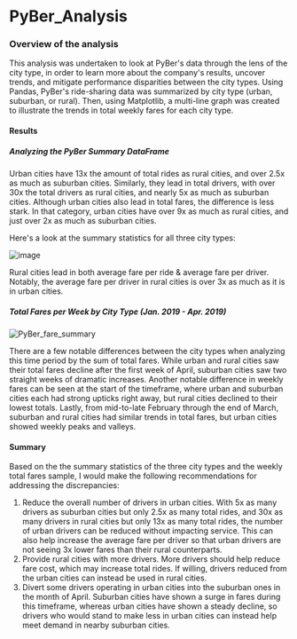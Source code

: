 # PyBer_Analysis

### Overview of the analysis
This analysis was undertaken to look at PyBer's data through the lens of the city type, in order to learn more about the company's results, uncover trends, and mitigate performance disparities between the city types. Using Pandas, PyBer's ride-sharing data was summarized by city type (urban, suburban, or rural). Then, using Matplotlib, a multi-line graph was created to illustrate the trends in total weekly fares for each city type.

#### Results

##### Analyzing the PyBer Summary DataFrame
Urban cities have 13x the amount of total rides as rural cities, and over 2.5x as much as suburban cities. Similarly, they lead in total drivers, with over 30x the total drivers as rural cities, and nearly 5x as much as suburban cities. Although urban cities also lead in total fares, the difference is less stark. In that category, urban cities have over 9x as much as rural cities, and just over 2x as much as suburban cities.

Here's a look at the summary statistics for all three city types:

![image](https://user-images.githubusercontent.com/107162310/178087366-0bfaf254-583e-440e-86d3-5213080a87c0.png)

Rural cities lead in both average fare per ride & average fare per driver. Notably, the average fare per driver in rural cities is over 3x as much as it is in urban cities.

##### Total Fares per Week by City Type (Jan. 2019 - Apr. 2019)

![PyBer_fare_summary](https://user-images.githubusercontent.com/107162310/178088095-7fe7771f-bedf-4ce0-9036-f15fde1f91ee.png)

There are a few notable differences between the city types when analyzing this time period by the sum of total fares. While urban and rural cities saw their total fares decline after the first week of April, suburban cities saw two straight weeks of dramatic increases. Another notable difference in weekly fares can be seen at the start of the timeframe, where urban and suburban cities each had strong upticks right away, but rural cities declined to their lowest totals. Lastly, from mid-to-late February through the end of March, suburban and rural cities had similar trends in total fares, but urban cities showed weekly peaks and valleys.

#### Summary
Based on the the summary statistics of the three city types and the weekly total fares sample, I would make the following recommendations for addressing the discrepancies:

1. Reduce the overall number of drivers in urban cities. With 5x as many drivers as suburban cities but only 2.5x as many total rides, and 30x as many drivers in rural cities but only 13x as many total rides, the number of urban drivers can be reduced without impacting service. This can also help increase the average fare per driver so that urban drivers are not seeing 3x lower fares than their rural counterparts.
2. Provide rural cities with more drivers. More drivers should help reduce fare cost, which may increase total rides. If willing, drivers reduced from the urban cities can instead be used in rural cities.
3. Divert some drivers operating in urban cities into the suburban ones in the month of April. Suburban cities have shown a surge in fares during this timeframe, whereas urban cities have shown a steady decline, so drivers who would stand to make less in urban cities can instead help meet demand in nearby suburban cities.
